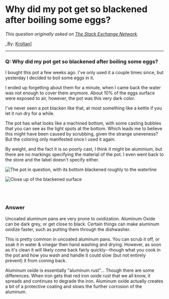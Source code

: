 ﻿# Why did my pot get so blackened after boiling some eggs?

_This question originally asked on [The Stack Exchange Network](https://cooking.stackexchange.com/q/116547)._

_By: [Kroltan](https://cooking.stackexchange.com/u/54745)]
<br><hr>
### Q: Why did my pot get so blackened after boiling some eggs?
<p>I bought this pot a few weeks ago. I've only used it a couple times since, but yesterday I decided to boil some eggs in it.</p>
<p>I ended up forgetting about them for a minute, when I came back the water was not enough to cover them anymore. About 10% of the eggs surface were exposed to air, however, the pot was this very dark color.</p>
<p>I've never seen a pot blacken like that, at most something like a kettle if you let it run dry for a while.</p>
<p>The pot has what looks like a machined bottom, with some casting bubbles that you can see as the light spots at the bottom. Which leads me to believe this might have been caused by scrubbing, given the strange uneveness? But the coloring only manifested once I used it again.</p>
<p>By weight, and the fact it is so poorly cast, I think it might be aluminium, but there are no markings specifying the material of the pot. I even went back to the store and the label doesn't specify either.</p>
<p><img src="https://i.sstatic.net/NQO5S.jpg" alt="The pot in question, with its bottom blackened roughly to the waterline" /></p>
<p><img src="https://i.sstatic.net/pG6tZ.jpg" alt="Close up of the blackened surface" /></p>

<br><br>
### Answer 
<p>Uncoated aluminum pans are very prone to oxidization. Aluminum Oxide can be dark grey, or get close to black. Certain things can make aluminum oxidize faster, such as putting them through the dishwasher.</p>
<p>This is pretty common in uncoated aluminum pans. You can scrub it off, or soak it in water &amp; vinegar then hand washing and drying. However, as soon as it's clean it will likely come back fairly quickly--though what you cook in the pot and how you wash and handle it could slow (but not entirely prevent) it from coming back.</p>
<p>Aluminum oxide is essentially &quot;aluminum rust&quot;... Though there are some differences. When iron gets that red iron oxide rust that we all know, it spreads and continues to degrade the iron. Aluminum oxide actually creates a bit of a protective coating and slows the further corrosion of the aluminum.</p>

